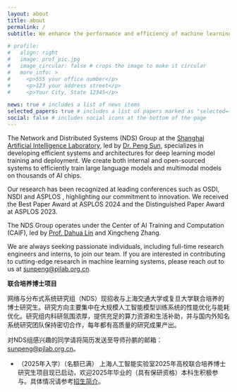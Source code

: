 ```yaml
---
layout: about
title: about
permalink: /
subtitle: We enhance the performance and efficiency of machine learning systems!

# profile:
#   align: right
#   image: prof_pic.jpg
#   image_circular: false # crops the image to make it circular
#   more_info: >
#     <p>555 your office number</p>
#     <p>123 your address street</p>
#     <p>Your City, State 12345</p>

news: true # includes a list of news items
selected_papers: true # includes a list of papers marked as "selected={true}"
social: false # includes social icons at the bottom of the page
---
```



The Network and Distributed Systems (NDS) Group at the [Shanghai Artificial Intelligence Laboratory](https://www.shlab.org.cn), led by [Dr. Peng Sun](https://scholar.google.com.hk/citations?user=NXDhhAoAAAAJ&hl=en), specializes in developing efficient systems and architectures for deep learning model training and deployment. We create both internal and open-sourced systems to efficiently train large language models and multimodal models on thousands of AI chips.

Our research has been recognized at leading conferences such as OSDI, NSDI and ASPLOS , highlighting our commitment to innovation. We received the Best Paper Award at ASPLOS 2024 and the Distinguished Paper Award at ASPLOS 2023.

The NDS Group operates under the Center of AI Training and Computation (CAIF), led by [Prof. Dahua Lin](http://dahua.site/) and Xingcheng Zhang.

We are always seeking passionate individuals, including full-time research engineers and interns, to join our team. If you are interested in contributing to cutting-edge research in machine learning systems, please reach out to us at [sunpeng@pjlab.org.cn](mailto:sunpeng@pjlab.org.cn).


**联合培养博士项目**

网络与分布式系统研究组（NDS）现招收与上海交通大学或复旦大学联合培养的博士研究生。研究方向主要集中在大规模人工智能模型训练系统的性能优化与能耗优化。研究组内科研氛围浓厚，提供充足的算力资源和生活补助，并与国内外知名系统研究团队保持密切合作，每年都有高质量的研究成果产出。

对NDS组感兴趣的同学请将简历发送至导师孙鹏的邮箱：sunpeng@pjlab.org.cn。

- （2025年入学）（名额已满） 上海人工智能实验室2025年高校联合培养博士研究生项目现已启动，欢迎2025年毕业的（具有保研资格）本科生积极参与。具体情况请参考[招生简介](https://www.shlab.org.cn/enrollment#channel_599)。



